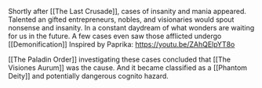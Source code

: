 Shortly after [[The Last Crusade]], cases of insanity and mania appeared. Talented an gifted entrepreneurs, nobles, and visionaries would spout nonsense and insanity. In a constant daydream of what wonders are waiting for us in the future. A few cases even saw those afflicted undergo [[Demonification]]
Inspired by Paprika: https://youtu.be/ZAhQElpYT8o

[[The Paladin Order]] investigating these cases concluded that [[The Visiones Aurum]] was the cause. And it became classified as a [[Phantom Deity]] and potentially dangerous cognito hazard.